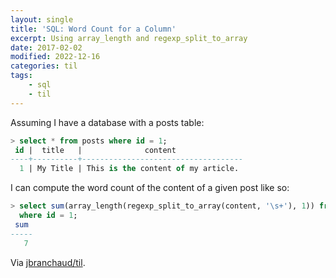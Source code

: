 ```yaml
---
layout: single
title: 'SQL: Word Count for a Column'
excerpt: Using array_length and regexp_split_to_array
date: 2017-02-02
modified: 2022-12-16
categories: til
tags:
    - sql
    - til
---
```


Assuming I have a database with a posts table:

```sql
> select * from posts where id = 1;
 id |  title   |              content
----+----------+------------------------------------
  1 | My Title | This is the content of my article.
```

I can compute the word count of the content of a given post like so:

```sql
> select sum(array_length(regexp_split_to_array(content, '\s+'), 1)) from posts \
  where id = 1;
 sum
-----
   7
```

Via [jbranchaud/til](https://github.com/jbranchaud/til).
